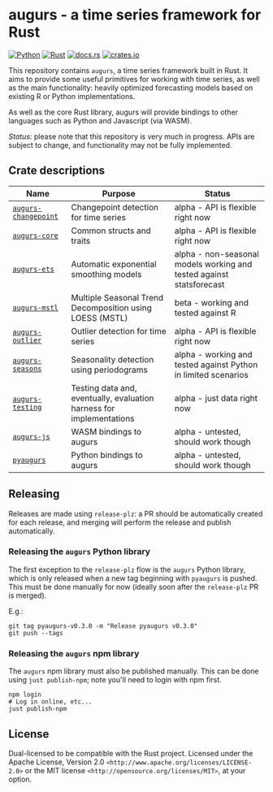 # augurs - a time series framework for Rust

[![Python](https://github.com/grafana/augurs/actions/workflows/python.yml/badge.svg)](https://github.com/grafana/augurs/actions/workflows/python.yml)
[![Rust](https://github.com/grafana/augurs/actions/workflows/rust.yml/badge.svg)](https://github.com/grafana/augurs/actions/workflows/rust.yml)
[![docs.rs](https://docs.rs/augurs-core/badge.svg)](https://docs.rs/augurs-core)
[![crates.io](https://img.shields.io/crates/v/augurs-core.svg)](https://crates.io/crates/augurs-core)

This repository contains `augurs`, a time series framework built in Rust.
It aims to provide some useful primitives for working with time series,
as well as the main functionality: heavily optimized forecasting models
based on existing R or Python implementations.

As well as the core Rust library, augurs will provide bindings to other
languages such as Python and Javascript (via WASM).

*Status*: please note that this repository is very much in progress.
APIs are subject to change, and functionality may not be fully implemented.

## Crate descriptions

| Name                     | Purpose                                                              | Status                                                               |
| ------------------------ | -------------------------------------------------------------------- | -------------------------------------------------------------------- |
| [`augurs-changepoint`][] | Changepoint detection for time series                                | alpha - API is flexible right now                                    |
| [`augurs-core`][]        | Common structs and traits                                            | alpha - API is flexible right now                                    |
| [`augurs-ets`][]         | Automatic exponential smoothing models                               | alpha - non-seasonal models working and tested against statsforecast |
| [`augurs-mstl`][]        | Multiple Seasonal Trend Decomposition using LOESS (MSTL)             | beta - working and tested against R                                  |
| [`augurs-outlier`][]     | Outlier detection for time series                                    | alpha - API is flexible right now                                    |
| [`augurs-seasons`][]     | Seasonality detection using periodograms                             | alpha - working and tested against Python in limited scenarios       |
| [`augurs-testing`][]     | Testing data and, eventually, evaluation harness for implementations | alpha - just data right now                                          |
| [`augurs-js`][]          | WASM bindings to augurs                                              | alpha - untested, should work though                                 |
| [`pyaugurs`][]           | Python bindings to augurs                                            | alpha - untested, should work though                                 |

## Releasing

Releases are made using `release-plz`: a PR should be automatically created for each release, and merging will perform the release and publish automatically.

### Releasing the `augurs` Python library

The first exception to the `release-plz` flow is the `augurs` Python library, which is only released when a new tag beginning with `pyaugurs` is pushed. This must be done manually for now (ideally soon after the `release-plz` PR is merged).

E.g.:

```
git tag pyaugurs-v0.3.0 -m "Release pyaugurs v0.3.0"
git push --tags
```

### Releasing the `augurs` npm library

The `augurs` npm library must also be published manually. This can be done using `just publish-npm`; note you'll need to login with npm first.

```
npm login
# Log in online, etc...
just publish-npm
```

## License

Dual-licensed to be compatible with the Rust project.
Licensed under the Apache License, Version 2.0 `<http://www.apache.org/licenses/LICENSE-2.0>` or the MIT license `<http://opensource.org/licenses/MIT>`, at your option.

[`augurs-changepoint`]: https://crates.io/crates/augurs-changepoint
[`augurs-core`]: https://crates.io/crates/augurs-core
[`augurs-ets`]: https://crates.io/crates/augurs-ets
[`augurs-mstl`]: https://crates.io/crates/augurs-mstl
[`augurs-js`]: https://crates.io/crates/augurs-js
[`augurs-outlier`]: https://crates.io/crates/augurs-outlier
[`augurs-seasons`]: https://crates.io/crates/augurs-seasons
[`augurs-testing`]: https://crates.io/crates/augurs-testing
[`pyaugurs`]: https://crates.io/crates/pyaugurs
